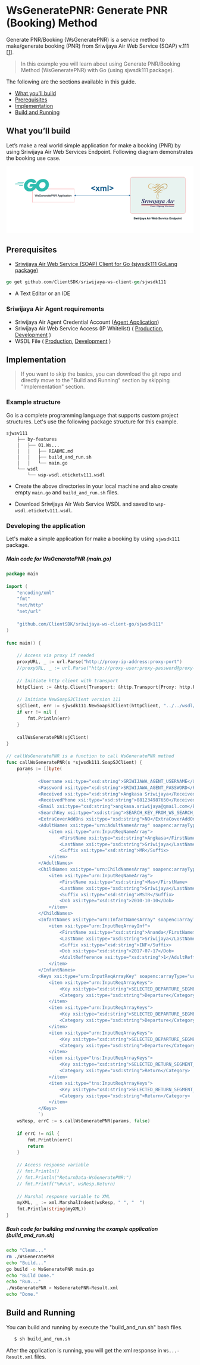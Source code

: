 # WsGeneratePNR: Generate PNR (Booking) Method

Generate PNR/Booking (WsGeneratePNR) is a service method to make/generate booking (PNR) from Sriwijaya Air Web Service (SOAP) v.111 [[1](https://wsp.sriwijayaair.co.id:11443/wsdl.eticketv111/index.php)].

> In this example you will learn about using Generate PNR/Booking Method (WsGeneratePNR) with Go (using sjwsdk111 package). 

The following are the sections available in this guide.

- [What you'll build](#what-youll-build)
- [Prerequisites](#prerequisites)
- [Implementation](#implementation)
- [Build and Running](#build-and-running)

## What you’ll build
Let’s make a real world simple application for make a booking (PNR) by using Sriwijaya Air Web Services Endpoint. Following diagram demonstrates the booking use case.

![Generate PNR/Booking Diagram](images/02.WsGeneratePNR.png "Generate PNR/Booking Diagram")


## Prerequisites

- [Sriwijaya Air Web Service (SOAP) Client for Go (sjwsdk111 GoLang package) ](https://github.com/ClientSDK/sriwijaya-ws-client-go)

```Go
go get github.com/ClientSDK/sriwijaya-ws-client-go/sjwsdk111
```

- A Text Editor or an IDE

### Sriwijaya Air Agent requirements
- Sriwijaya Air Agent Credential Account ([Agent Application](https://agent.sriwijayaair.co.id/SJ-Eticket/login.php?action=in))
- Sriwijaya Air Web Service Access (IP Whitelist) ( [Production](https://wsp.sriwijayaair.co.id:11443/wsdl.eticketv111/index.php), [Development](https://wsx.sriwijayaair.co.id:11443/wsdl.eticketv111/index.php) )
- WSDL File ( [Production](https://wsp.sriwijayaair.co.id:11443/wsdl.eticketv111/index.php?wsdl), [Development](https://wsx.sriwijayaair.co.id:11443/wsdl.eticketv111/index.php?wsdl) )

## Implementation

> If you want to skip the basics, you can download the git repo and directly move to the "Build and Running" section by skipping  "Implementation" section.

### Example structure

Go is a complete programming language that supports custom project structures. Let's use the following package structure for this example.

```
sjwsv111
    ├── by-features
    │   ├── 01.Ws...
    │   │   ├── README.md
    │   │   ├── build_and_run.sh
    │   │   └── main.go
    └── wsdl
        └── wsp-wsdl.eticketv111.wsdl
```

- Create the above directories in your local machine and also create empty `main.go` and `build_and_run.sh` files.

- Download Sriwijaya Air Web Service WSDL and saved to `wsp-wsdl.eticketv111.wsdl`.


### Developing the application

Let's make a simple application for make a booking by using `sjwsdk111` package. 

##### Main code for WsGeneratePNR (main.go)
```go
package main

import (
	"encoding/xml"
	"fmt"
	"net/http"
	"net/url"

	"github.com/ClientSDK/sriwijaya-ws-client-go/sjwsdk111"
)

func main() {

	// Access via proxy if needed
	proxyURL, _ := url.Parse("http://proxy-ip-address:proxy-port")
	//proxyURL, _ := url.Parse("http://proxy-user:proxy-password@proxy-ip-address:proxy-port")

	// Initiate http client with transport
	httpClient := &http.Client{Transport: &http.Transport{Proxy: http.ProxyURL(proxyURL)}}
    
	// Initiate NewSoapSJClient version 111
	sjClient, err := sjwsdk111.NewSoapSJClient(httpClient, "../../wsdl/wsp-wsdl.eticketv111.wsdl", "file")
	if err != nil {
		fmt.Println(err)
	}

	callWsGeneratePNR(sjClient)
}

// callWsGeneratePNR is a function to call WsGeneratePNR method
func callWsGeneratePNR(s *sjwsdk111.SoapSJClient) {
	params := []byte(
		`
			<Username xsi:type="xsd:string">SRIWIJAWA_AGENT_USERNAME</Username>
			<Password xsi:type="xsd:string">SRIWIJAWA_AGENT_PASSWORD</Password>
			<Received xsi:type="xsd:string">Angkasa Sriwijaya</Received>
			<ReceivedPhone xsi:type="xsd:string">081234987650</ReceivedPhone>
			<Email xsi:type="xsd:string">angkasa.sriwijaya@gmail.com</Email>
			<SearchKey xsi:type="xsd:string">SEARCH_KEY_FROM_WS_SEARCH_FLIGHT_RESPONSE</SearchKey>
			<ExtraCoverAddOns xsi:type="xsd:string">NO</ExtraCoverAddOns>
			<AdultNames xsi:type="urn:AdultNamesArray" soapenc:arrayType="urn:InputReqNameArray[1]">
				<item xsi:type="urn:InputReqNameArray">
					<FirstName xsi:type="xsd:string">Angkasa</FirstName>
					<LastName xsi:type="xsd:string">Sriwijaya</LastName>
					<Suffix xsi:type="xsd:string">MR</Suffix>
				</item>
			</AdultNames>
			<ChildNames xsi:type="urn:ChildNamesArray" soapenc:arrayType="urn:InputReqNameArray[1]">
				<item xsi:type="urn:InputReqNameArray">
					<FirstName xsi:type="xsd:string">Mas</FirstName>
					<LastName xsi:type="xsd:string">Sriwijaya</LastName>
					<Suffix xsi:type="xsd:string">MSTR</Suffix>
					<Dob xsi:type="xsd:string">2010-10-10</Dob>
				</item>
			</ChildNames>
			<InfantNames xsi:type="urn:InfantNamesArray" soapenc:arrayType="urn:InputReqArrayInf[1]">
				<item xsi:type="urn:InputReqArrayInf">
					<FirstName xsi:type="xsd:string">Ananda</FirstName>
					<LastName xsi:type="xsd:string">Sriwijaya</LastName>
					<Suffix xsi:type="xsd:string">INF</Suffix>
					<Dob xsi:type="xsd:string">2017-07-17</Dob>
					<AdultRefference xsi:type="xsd:string">1</AdultRefference>
				</item>
			</InfantNames>
			<Keys xsi:type="urn:InputReqArrayKey" soapenc:arrayType="urn:InputReqArrayKeys[5]">
				<item xsi:type="urn:InputReqArrayKeys">
					<Key xsi:type="xsd:string">SELECTED_DEPARTURE_SEGMENT_CLASS_KEY_01</Key>
					<Category xsi:type="xsd:string">Departure</Category>
				</item>
				<item xsi:type="urn:InputReqArrayKeys">
					<Key xsi:type="xsd:string">SELECTED_DEPARTURE_SEGMENT_CLASS_KEY_02_IF_CONNECTING</Key>
					<Category xsi:type="xsd:string">Departure</Category>
				</item>
				<item xsi:type="urn:InputReqArrayKeys">
					<Key xsi:type="xsd:string">SELECTED_DEPARTURE_SEGMENT_CLASS_KEY_03_IF_CONNECTING</Key>
					<Category xsi:type="xsd:string">Departure</Category>
				</item>
				<item xsi:type="tns:InputReqArrayKeys">
					<Key xsi:type="xsd:string">SELECTED_RETURN_SEGMENT_CLASS_KEY_01_IF_ROUNDTRIP</Key>
					<Category xsi:type="xsd:string">Return</Category>
				</item>
				<item xsi:type="tns:InputReqArrayKeys">
					<Key xsi:type="xsd:string">SELECTED_RETURN_SEGMENT_CLASS_KEY_02_IF_ROUNDTRIP_CONNECTING</Key>
					<Category xsi:type="xsd:string">Return</Category>
				</item>
			</Keys>
			`)
	wsResp, errC := s.callWsGeneratePNR(params, false)

	if errC != nil {
		fmt.Println(errC)
		return
	}

	// Access response variable
	// fmt.Println()
	// fmt.Println("ReturnData-WsGeneratePNR:")
	// fmt.Printf("%#v\n", wsResp.Return)
    
	// Marshal response variable to XML
	myXML, _ := xml.MarshalIndent(wsResp, " ", "  ")
	fmt.Println(string(myXML))
}

```

##### Bash code for building and running the example application (build_and_run.sh)
```bash
echo "Clean..."
rm ./WsGeneratePNR
echo "Build..."
go build -o WsGeneratePNR main.go 
echo "Build Done."
echo "Run..."
./WsGeneratePNR > WsGeneratePNR-Result.xml
echo "Done."

```


## Build and Running

You can build and running by execute the "build_and_run.sh" bash files. 

```bash
   $ sh build_and_run.sh 
```

After the application is running, you will get the xml response in `Ws...-Result.xml` files.
